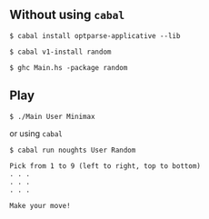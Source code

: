
## Without using `cabal`

```
$ cabal install optparse-applicative --lib
```

```
$ cabal v1-install random
```

```
$ ghc Main.hs -package random
```

## Play 

```
$ ./Main User Minimax
```

or  using `cabal`

```
$ cabal run noughts User Random
```


```
Pick from 1 to 9 (left to right, top to bottom)
. . . 
. . . 
. . . 

Make your move!
```

